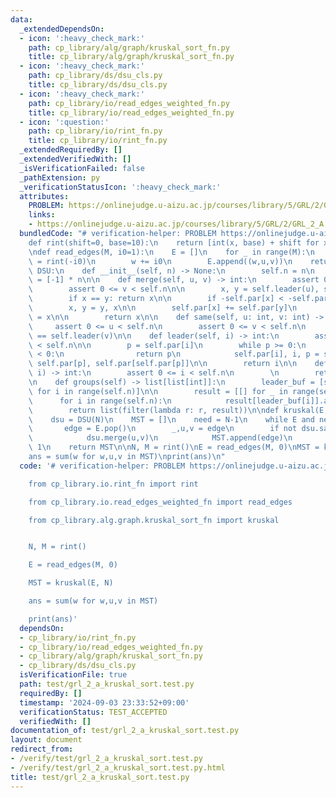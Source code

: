 ```yaml
---
data:
  _extendedDependsOn:
  - icon: ':heavy_check_mark:'
    path: cp_library/alg/graph/kruskal_sort_fn.py
    title: cp_library/alg/graph/kruskal_sort_fn.py
  - icon: ':heavy_check_mark:'
    path: cp_library/ds/dsu_cls.py
    title: cp_library/ds/dsu_cls.py
  - icon: ':heavy_check_mark:'
    path: cp_library/io/read_edges_weighted_fn.py
    title: cp_library/io/read_edges_weighted_fn.py
  - icon: ':question:'
    path: cp_library/io/rint_fn.py
    title: cp_library/io/rint_fn.py
  _extendedRequiredBy: []
  _extendedVerifiedWith: []
  _isVerificationFailed: false
  _pathExtension: py
  _verificationStatusIcon: ':heavy_check_mark:'
  attributes:
    PROBLEM: https://onlinejudge.u-aizu.ac.jp/courses/library/5/GRL/2/GRL_2_A
    links:
    - https://onlinejudge.u-aizu.ac.jp/courses/library/5/GRL/2/GRL_2_A
  bundledCode: "# verification-helper: PROBLEM https://onlinejudge.u-aizu.ac.jp/courses/library/5/GRL/2/GRL_2_A\n\
    def rint(shift=0, base=10):\n    return [int(x, base) + shift for x in input().split()]\n\
    \ndef read_edges(M, i0=1):\n    E = []\n    for _ in range(M):\n        u,v,w\
    \ = rint(-i0)\n        w += i0\n        E.append((w,u,v))\n    return E\n\nclass\
    \ DSU:\n    def __init__(self, n) -> None:\n        self.n = n\n        self.par\
    \ = [-1] * n\n\n    def merge(self, u, v) -> int:\n        assert 0 <= u < self.n\n\
    \        assert 0 <= v < self.n\n\n        x, y = self.leader(u), self.leader(v)\n\
    \        if x == y: return x\n\n        if -self.par[x] < -self.par[y]:\n    \
    \        x, y = y, x\n\n        self.par[x] += self.par[y]\n        self.par[y]\
    \ = x\n\n        return x\n\n    def same(self, u: int, v: int) -> bool:\n   \
    \     assert 0 <= u < self.n\n        assert 0 <= v < self.n\n        return self.leader(u)\
    \ == self.leader(v)\n\n    def leader(self, i) -> int:\n        assert 0 <= i\
    \ < self.n\n\n        p = self.par[i]\n        while p >= 0:\n            if self.par[p]\
    \ < 0:\n                return p\n            self.par[i], i, p = self.par[p],\
    \ self.par[p], self.par[self.par[p]]\n\n        return i\n\n    def size(self,\
    \ i) -> int:\n        assert 0 <= i < self.n\n        \n        return -self.par[self.leader(i)]\n\
    \n    def groups(self) -> list[list[int]]:\n        leader_buf = [self.leader(i)\
    \ for i in range(self.n)]\n\n        result = [[] for _ in range(self.n)]\n  \
    \      for i in range(self.n):\n            result[leader_buf[i]].append(i)\n\n\
    \        return list(filter(lambda r: r, result))\n\ndef kruskal(E, N):\n    E.sort(reverse=True)\n\
    \    dsu = DSU(N)\n    MST = []\n    need = N-1\n    while E and need > 0:\n \
    \       edge = E.pop()\n        _,u,v = edge\n        if not dsu.same(u,v):\n\
    \            dsu.merge(u,v)\n            MST.append(edge)\n            need -=\
    \ 1\n    return MST\n\nN, M = rint()\nE = read_edges(M, 0)\nMST = kruskal(E, N)\n\
    ans = sum(w for w,u,v in MST)\nprint(ans)\n"
  code: '# verification-helper: PROBLEM https://onlinejudge.u-aizu.ac.jp/courses/library/5/GRL/2/GRL_2_A

    from cp_library.io.rint_fn import rint

    from cp_library.io.read_edges_weighted_fn import read_edges

    from cp_library.alg.graph.kruskal_sort_fn import kruskal


    N, M = rint()

    E = read_edges(M, 0)

    MST = kruskal(E, N)

    ans = sum(w for w,u,v in MST)

    print(ans)'
  dependsOn:
  - cp_library/io/rint_fn.py
  - cp_library/io/read_edges_weighted_fn.py
  - cp_library/alg/graph/kruskal_sort_fn.py
  - cp_library/ds/dsu_cls.py
  isVerificationFile: true
  path: test/grl_2_a_kruskal_sort.test.py
  requiredBy: []
  timestamp: '2024-09-03 23:33:52+09:00'
  verificationStatus: TEST_ACCEPTED
  verifiedWith: []
documentation_of: test/grl_2_a_kruskal_sort.test.py
layout: document
redirect_from:
- /verify/test/grl_2_a_kruskal_sort.test.py
- /verify/test/grl_2_a_kruskal_sort.test.py.html
title: test/grl_2_a_kruskal_sort.test.py
---
```

